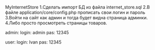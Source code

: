 MyInternetStore
1.Сделать импорт БД из файла internet_store.sql
2.В файле application/core/config.php прописать свои логин и пароль
3.Войти на сайт как админ и тогда будет видна страница админки.
4.Либо просто просмотреть страницы товаров.

admin: 
    login: admin 
    pas: 12345 


user: 
    login: Ivan 
    pas: 12345

